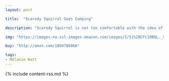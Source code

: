 ```yaml
---
layout: post

title:  "Scaredy Squirrel Goes Camping"

description: "Scaredy Squirrel is not too comfortable with the idea of camping…unless it’s on his couch! There will be no mosquitoes, skunks or zippers to worry about when he watches a show about the joys of camping on his brand-new TV. But first Scaredy must find an electrical outlet, and that means going into the woods! Will the nutty worrywart’s plans prepare him for the great outdoors, or will his adventure end up as a scary story told around the campfire?"

img: "https://images-na.ssl-images-amazon.com/images/I/51%2BCFc10BQL._SL480_.jpg"

buy: "http://amzn.com/1894786866"

tags:
- Mélanie Watt
---
```


{% include content-rss.md %}